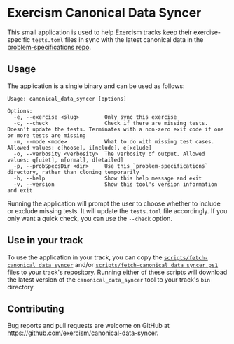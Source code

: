 # Exercism Canonical Data Syncer

This small application is used to help Exercism tracks keep their exercise-specific `tests.toml` files in sync with the latest canonical data in the [problem-specifications repo](https://github.com/exercism/problem-specifications).

## Usage

The application is a single binary and can be used as follows:

```
Usage: canonical_data_syncer [options]

Options:
  -e, --exercise <slug>        Only sync this exercise
  -c, --check                  Check if there are missing tests. Doesn't update the tests. Terminates with a non-zero exit code if one or more tests are missing
  -m, --mode <mode>            What to do with missing test cases. Allowed values: c[hoose], i[nclude], e[xclude]
  -o, --verbosity <verbosity>  The verbosity of output. Allowed values: q[uiet], n[ormal], d[etailed]
  -p, --probSpecsDir <dir>     Use this `problem-specifications` directory, rather than cloning temporarily
  -h, --help                   Show this help message and exit
  -v, --version                Show this tool's version information and exit
```

Running the application will prompt the user to choose whether to include or exclude missing tests. It will update the `tests.toml` file accordingly. If you only want a quick check, you can use the `--check` option.

## Use in your track

To use the application in your track, you can copy the [`scripts/fetch-canonical_data_syncer`](./scripts/fetch-canonical_data_syncer) and/or [`scripts/fetch-canonical_data_syncer.ps1`](./scripts/fetch-canonical_data_syncer.ps1) files to your track's repository. Running either of these scripts will download the latest version of the `canonical_data_syncer` tool to your track's `bin` directory.

## Contributing

Bug reports and pull requests are welcome on GitHub at https://github.com/exercism/canonical-data-syncer.

